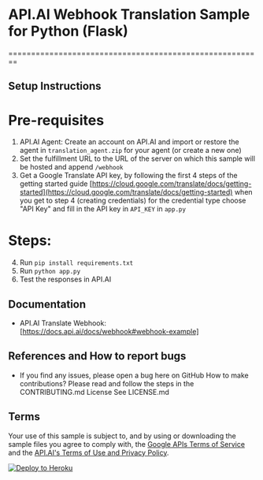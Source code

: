# API.AI Webhook Translation Sample for Python (Flask)
========================================================
## Setup Instructions
# Pre-requisites
 1. API.AI Agent: Create an account on API.AI and import or restore the agent in <code>translation_agent.zip</code> for your agent (or create a new one)
 2. Set the fulfillment URL to the URL of the server on which this sample will be hosted and append <code>/webhook</code> 
 3. Get a Google Translate API key, by following the first 4 steps of the getting started guide [https://cloud.google.com/translate/docs/getting-started](https://cloud.google.com/translate/docs/getting-started) when you get to step 4 (creating credentials) for the credential type choose "API Key" and fill in the API key in <code>API_KEY</code> in <code>app.py</code>
# Steps:
 4. Run <code>pip install requirements.txt</code>
 5. Run <code>python app.py</code>
 6. Test the responses in API.AI
## Documentation
* API.AI Translate Webhook: [https://docs.api.ai/docs/webhook#webhook-example]
## References and How to report bugs
* If you find any issues, please open a bug here on GitHub
How to make contributions?
Please read and follow the steps in the CONTRIBUTING.md
License
See LICENSE.md
## Terms
Your use of this sample is subject to, and by using or downloading the sample files you agree to comply with, the [Google APIs Terms of Service](https://developers.google.com/terms/) and the [API.AI's Terms of Use and Privacy Policy](https://api.ai/terms/).

[![Deploy to Heroku](https://www.herokucdn.com/deploy/button.svg)](https://heroku.com/deploy)
